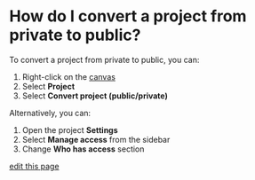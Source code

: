 # How do I convert a project from private to public?

To convert a project from private to public, you can:
1. Right-click on the [canvas](/overview/map-editor.html#canvas)
2. Select **Project**
3. Select **Convert project (public/private)**

Alternatively, you can:
1. Open the project **Settings**
2. Select **Manage access** from the sidebar
3. Change **Who has access** section


<span class="edit-link"><a href="https://github.com/kumu/docs/blob/master/faq/how-do-i-convert-a-project-from-private-to-public.md" target="_blank"><i class="fa fa-github"></i> edit this page</a></span>
